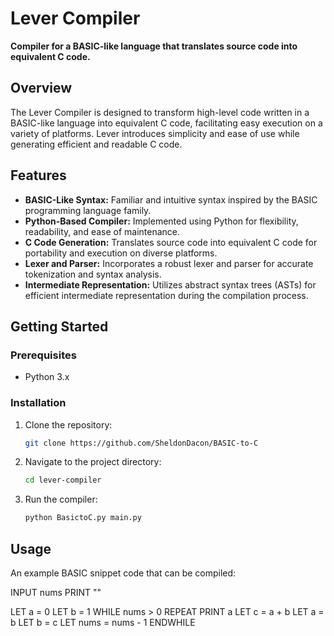 # Lever Compiler

**Compiler for a BASIC-like language that translates source code into equivalent C code.**

## Overview

The Lever Compiler is designed to transform high-level code written in a BASIC-like language into equivalent C code, facilitating easy execution on a variety of platforms. Lever introduces simplicity and ease of use while generating efficient and readable C code.

## Features

- **BASIC-Like Syntax:** Familiar and intuitive syntax inspired by the BASIC programming language family.
- **Python-Based Compiler:** Implemented using Python for flexibility, readability, and ease of maintenance.
- **C Code Generation:** Translates source code into equivalent C code for portability and execution on diverse platforms.
- **Lexer and Parser:** Incorporates a robust lexer and parser for accurate tokenization and syntax analysis.
- **Intermediate Representation:** Utilizes abstract syntax trees (ASTs) for efficient intermediate representation during the compilation process.

## Getting Started

### Prerequisites

- Python 3.x

### Installation

1. Clone the repository:

    ```bash
    git clone https://github.com/SheldonDacon/BASIC-to-C
    ```

2. Navigate to the project directory:

    ```bash
    cd lever-compiler
    ```

3. Run the compiler:

    ```bash
    python BasictoC.py main.py
    ```

## Usage

An example BASIC snippet code that can be compiled:

INPUT nums
PRINT ""

LET a = 0
LET b = 1
WHILE nums > 0 REPEAT
    PRINT a
    LET c = a + b
    LET a = b
    LET b = c
    LET nums = nums - 1
ENDWHILE

